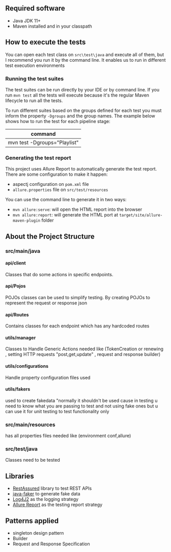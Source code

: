 ## Required software
* Java JDK 11+
* Maven installed and in your classpath

## How to execute the tests
You can open each test class on `src\test\java` and execute all of them, but I recommend you run it by the
command line. It enables us to run in different test execution environments

### Running the test suites

The test suites can be run directly by your IDE or by command line.
If you run `mvn test` all the tests will execute because it's the regular Maven lifecycle to run all the tests.

To run different suites based on the groups defined for each test you must inform the property `-Dgroups` and the group names.
The example below shows how to run the test for each pipeline stage:

|           command           |
|-----------------------------|
| mvn test -Dgroups="Playlist"|

### Generating the test report

This project uses Allure Report to automatically generate the test report.
There are some configuration to make it happen:
* aspectj configuration on `pom.xml` file
* `allure.properties` file on `src/test/resources`

You can use the command line to generate it in two ways:
* `mvn allure:serve`: will open the HTML report into the browser
* `mvn allure:report`: will generate the HTML port at `target/site/allure-maven-plugin` folder

## About the Project Structure

### src/main/java
#### api/client
Classes that do some actions in specific endpoints.

#### api/Pojos
POJOs classes can be used to simplify testing. By creating POJOs to represent the request or response json
#### api/Routes
Contains classes for each endpoint which has any hardcoded routes

#### utils/manager
Classes to Handle Generic Actions needed like (TokenCreation or renewing , setting HTTP requests "post,get,update" , request and response builder)

#### utils/configurations
Handle property configuration files used

#### utils/fakers
used to create fakedata "normally it shouldn't be used cause in testing u need to know what you are passing to test and not using fake ones but u can use it for unit testing to test functionality only

### src/main/resources
has all properties files needed like (environment conf,allure)

### src/test/java
Classes need to be tested

## Libraries
* [RestAssured](http://rest-assured.io/) library to test REST APIs
* [java-faker](https://github.com/DiUS/java-faker) to generate fake data
* [Log4J2](https://logging.apache.org/log4j/2.x/) as the logging strategy
* [Allure Report](https://docs.qameta.io/allure/) as the testing report strategy

## Patterns applied
* singleton design pattern
* Builder
* Request and Response Specification

